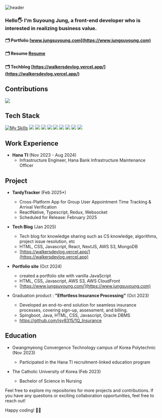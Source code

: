 ![header](https://capsule-render.vercel.app/api?type=venom&color=auto&height=300&section=header&text=Hello,%20I%20am%20Suyoung&fontColor=fdfefe&fontSize=90)

### Hello🖐 I'm Suyoung Jung, a front-end developer who is interested in realizing business value.
#### 🗂️ Portfolio [www.jungsuyoung.com](https://www.jungsuyoung.com)
#### 🗂️ Resume [Resume](https://www.notion.so/Walker-13d94cea3cfc80c59f12e90c8b1a87c3)
#### 🗂️ Techblog [https://walkersdevlog.vercel.app/](https://walkersdevlog.vercel.app/)


## Contributions
![](./profile-3d-contrib/profile-night-green.svg)

## Tech Stack
[![My Skills](https://skillicons.dev/icons?i=js,html,css,javascript,typescript,react,next)](https://skillicons.dev)
<img src="https://img.shields.io/badge/html5-E34F26?style=for-the-badge&logo=html5&logoColor=white"> <img src="https://img.shields.io/badge/css-1572B6?style=for-the-badge&logo=css3&logoColor=white"> <img src="https://img.shields.io/badge/javascript-F7DF1E?style=for-the-badge&logo=javascript&logoColor=black"> <img src="https://img.shields.io/badge/typescript-3178C6?style=for-the-badge&logo=typescript&logoColor=white"> <img src="https://img.shields.io/badge/react-61DAFB?style=for-the-badge&logo=react&logoColor=black"> <img src="https://img.shields.io/badge/React Native-61DAFB?style=for-the-badge&logo=React&logoColor=black"/> <img src="https://img.shields.io/badge/node.js-339933?style=for-the-badge&logo=Node.js&logoColor=white"> <img src="https://img.shields.io/badge/Next.js-000000?style=for-the-badge&logo=Next.js&logoColor=white"/> <img src="https://img.shields.io/badge/mongoDB-47A248?style=for-the-badge&logo=MongoDB&logoColor=white">


## Work Experience
- **Hana TI** (Nov 2023 - Aug 2024)
  - Infrastructure Engineer, Hana Bank Infrastructure Maintenance Officer 


## Project
- **TardyTracker** (Feb 2025*)
  - Cross-Platform App for Group User Appointment Time Tracking & Arrival Verification
  - ReactNative, Typescript, Redux, Websocket
  - Scheduled for Release: February 2025

- **Tech Blog** (Jan 2025)
  - Tech blog for knowledge sharing such as CS knowledge, algorithms, project issue resolution, etc
  - HTML, CSS, Javascript, React, NextJS, AWS S3, MongoDB
  - [https://walkersdevlog.vercel.app/](https://walkersdevlog.vercel.app)

- **Portfolio site** (Oct 2024)
  - created a portfolio site with vanilla JavaScript
  - HTML, CSS, Javascript, AWS S3, AWS CloudFront
  - [https://www.jungsuyoung.com/](https://www.jungsuyoung.com)

- Graduation product : **"Effortless Insurance Processing"** (Oct 2023)
  - Developed an end-to-end solution for seamless insurance processes, covering sign-up, assessment, and billing.
  - Spingboot, Java, HTML, CSS, Javascript, Oracle DBMS
  - https://github.com/jsy8315/1Q_Insurance

  
## Education
- Gwangmyeong Convergence Technology campus of Korea Polytechnic (Nov 2023)
  - Participated in the Hana TI recruitment-linked education program
 
- The Catholic University of Korea (Feb 2023)
  - Bachelor of Science in Nursing

<!--
## PS tier
[![Solved.ac 프로필](http://mazassumnida.wtf/api/v2/generate_badge?boj=swimmmmming)](https://solved.ac/swimmmmming)
-->
Feel free to explore my repositories for more projects and contributions. If you have any questions or exciting collaboration opportunities, feel free to reach out!

Happy coding! 🚀🚀

